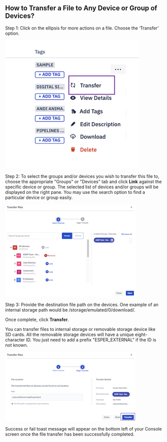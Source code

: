 ## How to Transfer a File to Any Device or Group of Devices?

Step 1: Click on the ellipsis for more actions on a file. Choose the ‘Transfer’ option.

![Transfer file](./images/transfer/1-transfer.png)

  

Step 2: To select the groups and/or devices you wish to transfer this file to, choose the appropriate "Groups" or "Devices" tab and click **Link** against the specific device or group. The selected list of devices and/or groups will be displayed on the right pane. You may use the search option to find a particular device or group easily. 

  

![Select group and devices](./images/transfer/2-selectdevice.png)

  

Step 3:  Provide the destination file path on the devices. One example of an internal storage path would be /storage/emulated/0/download/.

Once complete, click **Transfer**. 

You can transfer files to internal storage or removable storage device like SD cards. All the removable storage devices will have a unique eight-character ID. You just need to add a prefix "ESPER_EXTERNAL" if the ID is not known.
 

![Specify path for file transfer](./images/transfer/3-transferButton.png)

Success or fail toast message will appear on the bottom left of your Console screen once the file transfer has been successfully completed. 